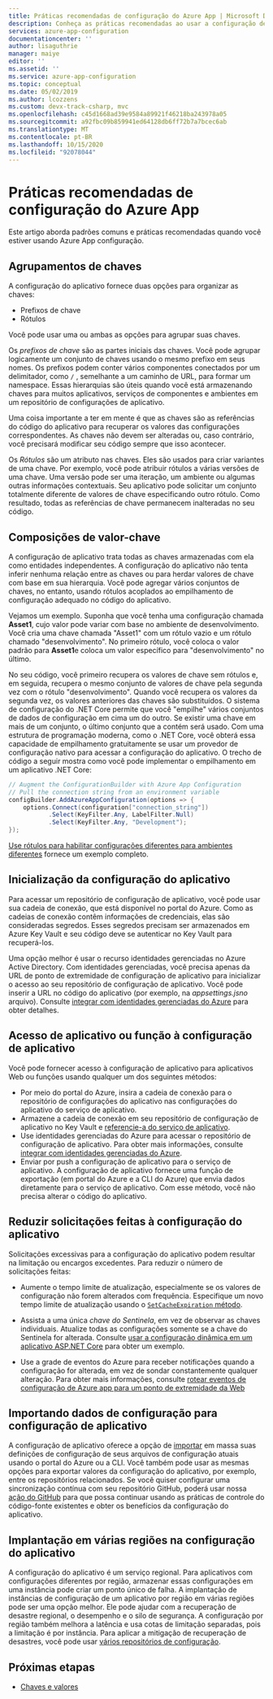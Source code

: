 ```yaml
---
title: Práticas recomendadas de configuração do Azure App | Microsoft Docs
description: Conheça as práticas recomendadas ao usar a configuração de Azure App. Os tópicos abordados incluem agrupamentos de chaves, composições de valor-chave, inicialização de configuração de aplicativo e muito mais.
services: azure-app-configuration
documentationcenter: ''
author: lisaguthrie
manager: maiye
editor: ''
ms.assetid: ''
ms.service: azure-app-configuration
ms.topic: conceptual
ms.date: 05/02/2019
ms.author: lcozzens
ms.custom: devx-track-csharp, mvc
ms.openlocfilehash: c45d1668ad39e9584a89921f46218ba243978a05
ms.sourcegitcommit: a92fbc09b859941ed64128db6ff72b7a7bcec6ab
ms.translationtype: MT
ms.contentlocale: pt-BR
ms.lasthandoff: 10/15/2020
ms.locfileid: "92078044"
---
```

# <a name="azure-app-configuration-best-practices"></a>Práticas recomendadas de configuração do Azure App

Este artigo aborda padrões comuns e práticas recomendadas quando você estiver usando Azure App configuração.

## <a name="key-groupings"></a>Agrupamentos de chaves

A configuração do aplicativo fornece duas opções para organizar as chaves:

* Prefixos de chave
* Rótulos

Você pode usar uma ou ambas as opções para agrupar suas chaves.

Os *prefixos de chave* são as partes iniciais das chaves. Você pode agrupar logicamente um conjunto de chaves usando o mesmo prefixo em seus nomes. Os prefixos podem conter vários componentes conectados por um delimitador, como `/` , semelhante a um caminho de URL, para formar um namespace. Essas hierarquias são úteis quando você está armazenando chaves para muitos aplicativos, serviços de componentes e ambientes em um repositório de configurações de aplicativo.

Uma coisa importante a ter em mente é que as chaves são as referências do código do aplicativo para recuperar os valores das configurações correspondentes. As chaves não devem ser alteradas ou, caso contrário, você precisará modificar seu código sempre que isso acontecer.

Os *Rótulos* são um atributo nas chaves. Eles são usados para criar variantes de uma chave. Por exemplo, você pode atribuir rótulos a várias versões de uma chave. Uma versão pode ser uma iteração, um ambiente ou algumas outras informações contextuais. Seu aplicativo pode solicitar um conjunto totalmente diferente de valores de chave especificando outro rótulo. Como resultado, todas as referências de chave permanecem inalteradas no seu código.

## <a name="key-value-compositions"></a>Composições de valor-chave

A configuração de aplicativo trata todas as chaves armazenadas com ela como entidades independentes. A configuração do aplicativo não tenta inferir nenhuma relação entre as chaves ou para herdar valores de chave com base em sua hierarquia. Você pode agregar vários conjuntos de chaves, no entanto, usando rótulos acoplados ao empilhamento de configuração adequado no código do aplicativo.

Vejamos um exemplo. Suponha que você tenha uma configuração chamada **Asset1**, cujo valor pode variar com base no ambiente de desenvolvimento. Você cria uma chave chamada "Asset1" com um rótulo vazio e um rótulo chamado "desenvolvimento". No primeiro rótulo, você coloca o valor padrão para **Asset1**e coloca um valor específico para "desenvolvimento" no último.

No seu código, você primeiro recupera os valores de chave sem rótulos e, em seguida, recupera o mesmo conjunto de valores de chave pela segunda vez com o rótulo "desenvolvimento". Quando você recupera os valores da segunda vez, os valores anteriores das chaves são substituídos. O sistema de configuração do .NET Core permite que você "empilhe" vários conjuntos de dados de configuração em cima um do outro. Se existir uma chave em mais de um conjunto, o último conjunto que a contém será usado. Com uma estrutura de programação moderna, como o .NET Core, você obterá essa capacidade de empilhamento gratuitamente se usar um provedor de configuração nativo para acessar a configuração do aplicativo. O trecho de código a seguir mostra como você pode implementar o empilhamento em um aplicativo .NET Core:

```csharp
// Augment the ConfigurationBuilder with Azure App Configuration
// Pull the connection string from an environment variable
configBuilder.AddAzureAppConfiguration(options => {
    options.Connect(configuration["connection_string"])
           .Select(KeyFilter.Any, LabelFilter.Null)
           .Select(KeyFilter.Any, "Development");
});
```

[Use rótulos para habilitar configurações diferentes para ambientes diferentes](./howto-labels-aspnet-core.md) fornece um exemplo completo.

## <a name="app-configuration-bootstrap"></a>Inicialização da configuração do aplicativo

Para acessar um repositório de configuração de aplicativo, você pode usar sua cadeia de conexão, que está disponível no portal do Azure. Como as cadeias de conexão contêm informações de credenciais, elas são consideradas segredos. Esses segredos precisam ser armazenados em Azure Key Vault e seu código deve se autenticar no Key Vault para recuperá-los.

Uma opção melhor é usar o recurso identidades gerenciadas no Azure Active Directory. Com identidades gerenciadas, você precisa apenas da URL de ponto de extremidade de configuração de aplicativo para inicializar o acesso ao seu repositório de configuração de aplicativo. Você pode inserir a URL no código do aplicativo (por exemplo, na *appsettings.jsno* arquivo). Consulte [integrar com identidades gerenciadas do Azure](howto-integrate-azure-managed-service-identity.md) para obter detalhes.

## <a name="app-or-function-access-to-app-configuration"></a>Acesso de aplicativo ou função à configuração de aplicativo

Você pode fornecer acesso à configuração de aplicativo para aplicativos Web ou funções usando qualquer um dos seguintes métodos:

* Por meio do portal do Azure, insira a cadeia de conexão para o repositório de configurações do aplicativo nas configurações do aplicativo do serviço de aplicativo.
* Armazene a cadeia de conexão em seu repositório de configuração de aplicativo no Key Vault e [referencie-a do serviço de aplicativo](../app-service/app-service-key-vault-references.md).
* Use identidades gerenciadas do Azure para acessar o repositório de configuração de aplicativo. Para obter mais informações, consulte [integrar com identidades gerenciadas do Azure](howto-integrate-azure-managed-service-identity.md).
* Enviar por push a configuração de aplicativo para o serviço de aplicativo. A configuração de aplicativo fornece uma função de exportação (em portal do Azure e a CLI do Azure) que envia dados diretamente para o serviço de aplicativo. Com esse método, você não precisa alterar o código do aplicativo.

## <a name="reduce-requests-made-to-app-configuration"></a>Reduzir solicitações feitas à configuração do aplicativo

Solicitações excessivas para a configuração do aplicativo podem resultar na limitação ou encargos excedentes. Para reduzir o número de solicitações feitas:

* Aumente o tempo limite de atualização, especialmente se os valores de configuração não forem alterados com frequência. Especifique um novo tempo limite de atualização usando o [ `SetCacheExpiration` método](/dotnet/api/microsoft.extensions.configuration.azureappconfiguration.azureappconfigurationrefreshoptions.setcacheexpiration).

* Assista a uma única *chave do Sentinela*, em vez de observar as chaves individuais. Atualize todas as configurações somente se a chave do Sentinela for alterada. Consulte [usar a configuração dinâmica em um aplicativo ASP.NET Core](enable-dynamic-configuration-aspnet-core.md) para obter um exemplo.

* Use a grade de eventos do Azure para receber notificações quando a configuração for alterada, em vez de sondar constantemente qualquer alteração. Para obter mais informações, consulte [rotear eventos de configuração de Azure app para um ponto de extremidade da Web](./howto-app-configuration-event.md)

## <a name="importing-configuration-data-into-app-configuration"></a>Importando dados de configuração para configuração de aplicativo

A configuração de aplicativo oferece a opção de [importar](./howto-import-export-data.md) em massa suas definições de configuração de seus arquivos de configuração atuais usando o portal do Azure ou a CLI. Você também pode usar as mesmas opções para exportar valores da configuração do aplicativo, por exemplo, entre os repositórios relacionados. Se você quiser configurar uma sincronização contínua com seu repositório GitHub, poderá usar nossa [ação do GitHub](./concept-github-action.md) para que possa continuar usando as práticas de controle do código-fonte existentes e obter os benefícios da configuração do aplicativo.

## <a name="multi-region-deployment-in-app-configuration"></a>Implantação em várias regiões na configuração do aplicativo

A configuração do aplicativo é um serviço regional. Para aplicativos com configurações diferentes por região, armazenar essas configurações em uma instância pode criar um ponto único de falha. A implantação de instâncias de configuração de um aplicativo por região em várias regiões pode ser uma opção melhor. Ele pode ajudar com a recuperação de desastre regional, o desempenho e o silo de segurança. A configuração por região também melhora a latência e usa cotas de limitação separadas, pois a limitação é por instância. Para aplicar a mitigação de recuperação de desastres, você pode usar [vários repositórios de configuração](./concept-disaster-recovery.md). 

## <a name="next-steps"></a>Próximas etapas

* [Chaves e valores](./concept-key-value.md)